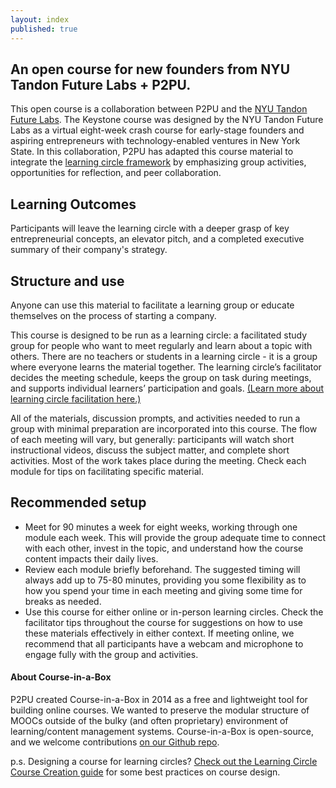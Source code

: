 ```yaml
---
layout: index
published: true
---
```

## An open course for new founders from NYU Tandon Future Labs + P2PU.

This open course is a collaboration between P2PU and the [NYU Tandon Future Labs](https://futurelabs.nyc/program-variants/keystone/). The Keystone course was designed by the NYU Tandon Future Labs as a virtual eight-week crash course for early-stage founders and aspiring entrepreneurs with technology-enabled ventures in New York State. In this collaboration, P2PU has adapted this course material to integrate the [learning circle framework](https://docs.p2pu.org/) by emphasizing group activities, opportunities for reflection, and peer collaboration. 

## Learning Outcomes

Participants will leave the learning circle with a deeper grasp of key entrepreneurial concepts, an elevator pitch, and a completed executive summary of their company's strategy.

## Structure and use
Anyone can use this material to facilitate a learning group or educate themselves on the process of starting a company.

This course is designed to be run as a learning circle: a facilitated study group for people who want to meet regularly and learn about a topic with others. There are no teachers or students in a learning circle - it is a group where everyone learns the material together. The learning circle’s facilitator decides the meeting schedule, keeps the group on task during meetings, and supports individual learners’ participation and goals. [(Learn more about learning circle facilitation here.)](https://handbook.p2pu.org/facilitation/facilitation-basics)

All of the materials, discussion prompts, and activities needed to run a group with minimal preparation are incorporated into this course. The flow of each meeting will vary, but generally: participants will watch short instructional videos, discuss the subject matter, and complete short activities. Most of the work takes place during the meeting. Check each module for tips on facilitating specific material.

## Recommended setup
- Meet for 90 minutes a week for eight weeks, working through one module each week. This will provide the group adequate time to connect with each other, invest in the topic, and understand how the course content impacts their daily lives.
- Review each module briefly beforehand. The suggested timing will always add up to 75-80 minutes, providing you some flexibility as to how you spend your time in each meeting and giving some time for breaks as needed.
- Use this course for either online or in-person learning circles. Check the facilitator tips throughout the course for suggestions on how to use these materials effectively in either context. If meeting online, we recommend that all participants have a webcam and microphone to engage fully with the group and activities.

#### About Course-in-a-Box

P2PU created Course-in-a-Box in 2014 as a free and lightweight tool for building online courses. We wanted to preserve the modular structure of MOOCs outside of the bulky (and often proprietary) environment of learning/content management systems. Course-in-a-Box is open-source, and we welcome contributions [on our Github repo](https://github.com/p2pu/course-in-a-box).

p.s. Designing a course for learning circles? [Check out the Learning Circle Course Creation guide](https://docs.p2pu.org/courses/creating-courses) for some best practices on course design.
